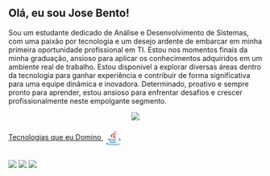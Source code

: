 ## Olá, eu sou Jose Bento!

Sou um estudante dedicado de Análise e Desenvolvimento de Sistemas, com uma paixão por tecnologia e um desejo ardente de embarcar em minha primeira oportunidade profissional em TI. Estou nos momentos finais da minha graduação, ansioso para aplicar os conhecimentos adquiridos em um ambiente real de trabalho. Estou disponivel a explorar diversas áreas dentro da tecnologia para ganhar experiência e contribuir de forma significativa para uma equipe dinâmica e inovadora. Determinado, proativo e sempre pronto para aprender, estou ansioso para enfrentar desafios e crescer profissionalmente neste empolgante segmento.


<div align="center">
  <a href="https://github.com/JoseBento98">
  <!--img height="150em" src="https://github-readme-stats.vercel.app/api?username=JoseBento98&show_icons=true&theme=merko&include_all_commits=true&count_private=true"/-->
  <img height="150em" src="https://github-readme-stats.vercel.app/api/top-langs/?username=JoseBento98&layout=compact&langs_count=7&theme=tokyonight"/>
</div>

  <div style="display: inline_block"><br>
    Tecnologias que eu Domino
    <img align="center" alt="Rafa-Java" height="30" width="40" src="https://raw.githubusercontent.com/devicons/devicon/master/icons/java/java-original.svg">
  
   
 
    
 
 ##
    
<div>
  <a href="https://www.instagram.com/jl.bento/" target="_blank"><img src="https://img.shields.io/badge/-Instagram-%23E4405F?style=for-the-badge&logo=instagram&logoColor=white" target="_blank"></a>
  <a href = "mailto:jldbento@gmail.com"><img src="https://img.shields.io/badge/-Gmail-%23333?style=for-the-badge&logo=gmail&logoColor=white" target="_blank"></a>
  <a href="https://www.linkedin.com/in/jos%C3%A9-bento-a9071523a/" target="_blank"><img src="https://img.shields.io/badge/-LinkedIn-%230077B5?style=for-the-badge&logo=linkedin&logoColor=white" target="_blank"></a> 
<div/>
  

    
    
